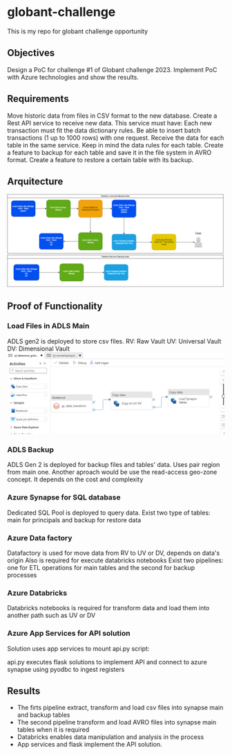 # globant-challenge
This is my repo for globant challenge opportunity

## Objectives
Design a PoC for challenge #1 of Globant challenge 2023.
Implement PoC with Azure technologies and show the results.
## Requirements
Move historic data from files in CSV format to the new database.
Create a Rest API service to receive new data. This service must have:
    Each new transaction must fit the data dictionary rules.
    Be able to insert batch transactions (1 up to 1000 rows) with one request.
    Receive the data for each table in the same service.
    Keep in mind the data rules for each table.
Create a feature to backup for each table and save it in the file system in AVRO format.
Create a feature to restore a certain table with its backup.

## Arquitecture
![Alt text](challenge_arch.png)

## Proof of Functionality
### Load Files in ADLS Main
ADLS gen2 is deployed to store csv files.
RV: Raw Vault
UV: Universal Vault
DV: Dimensional Vault
![Alt text](image-1.png)

### ADLS Backup 
ADLS Gen 2 is deployed for backup files and tables' data. Uses pair region from main one.
Another aproach would be use the read-access geo-zone concept. It depends on the cost and complexity

### Azure Synapse for SQL database
Dedicated SQL Pool is deployed to query data.
Exist two type of tables: main for principals and backup for restore data

### Azure Data factory
Datafactory is used for move data from RV to UV or DV, depends on data's origin
Also is required for execute databricks notebooks
Exist two pipelines: one for ETL operations for main tables and the second for backup processes

### Azure Databricks
Databricks notebooks is required for transform data and load them into another path such as UV or DV

### Azure App Services for API solution
Solution uses app services to mount api.py script:

api.py executes flask solutions to implement API and connect to azure synapse using pyodbc to ingest registers

## Results

 - The firts pipeline extract, transform and load csv files into synapse main and backup tables
 - The second pipeline transform and load AVRO files into synapse main tables when it is required
 - Databricks enables data manipulation and analysis in the process
 - App services and flask implement the API solution.
